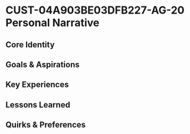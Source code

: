 # CUST-04A903BE03DFB227-AG-20 Personal Narrative

## Core Identity

## Goals & Aspirations

## Key Experiences

## Lessons Learned

## Quirks & Preferences

